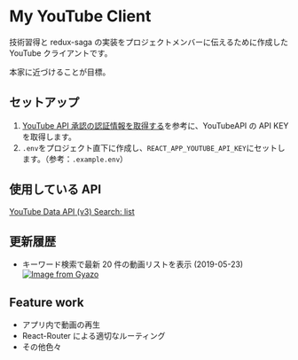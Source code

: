 # My YouTube Client

技術習得と redux-saga の実装をプロジェクトメンバーに伝えるために作成した YouTube クライアントです。

本家に近づけることが目標。

## セットアップ

1. [YouTube API 承認の認証情報を取得する](https://developers.google.com/youtube/registering_an_application?hl=ja)を参考に、YouTubeAPI の API KEY を取得します。
1. `.env`をプロジェクト直下に作成し、`REACT_APP_YOUTUBE_API_KEY`にセットします。（参考：`.example.env`）

## 使用している API

[YouTube Data API (v3)
Search: list](https://developers.google.com/youtube/v3/docs/search/list?hl=ja)

## 更新履歴

- キーワード検索で最新 20 件の動画リストを表示 (2019-05-23)
  [![Image from Gyazo](https://i.gyazo.com/e01acdef145648f418ea1fcf39989a92.gif)](https://gyazo.com/e01acdef145648f418ea1fcf39989a92)

## Feature work

- アプリ内で動画の再生
- React-Router による適切なルーティング
- その他色々
